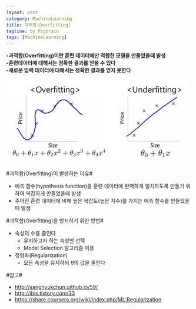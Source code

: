 ```yaml
---
layout: post
category: MachineLearning
title: 과적합(Overfitting)
tagline: by Pigbrain
tags: [MachineLearning]
---
```


<!--more-->
  
**-과적합(Overfitting)이란 훈련 데이터에만 적합한 모델을 만들었을때 발생**  
**-훈련데이터에 대해서는 정확한 결과를 얻을 수 있다**  
**-새로운 입력 데이터에 대해서는 정확한 결과를 얻지 못한다**  

<img src="/assets/themes/Snail/img/MachineLearning/LogisticRegression/overfitting_underfitting.png" alt="">  
  
#과적합(Overfitting)이 발생하는 이유#  
* 예측 함수(hypothesis function)를 훈련 데이터에 완벽하게 일치하도록 만들기 위하여 복잡하게 만들었을때 발생
* 주어진 훈련 데이터에 비해 높은 복잡도(높은 지수)를 가지는 에측 함수를 만들었을때 발생  
  
#과적합(Overfitting)을 방지하기 위한 방법#  
* 속성의 수를 줄인다  
	* 유지하고자 하는 속성만 선택  
	* Model Selection 알고리즘 이용  
* 정형화(Regularization)  
	* 모든 속성을 유지하되 θ의 값을 줄인다 


#참고#
* http://sanghyukchun.github.io/59/  
* http://ibis.tistory.com/33  
* https://share.coursera.org/wiki/index.php/ML:Regularization